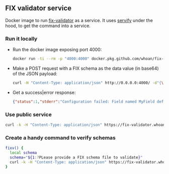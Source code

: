## FIX validator service

Docker image to run [fix-validator](https://github.com/whoan/fix-validator) as a service. It uses [servify](https://github.com/whoan/servify) under the hood, to get the command into a service.

### Run it locally

- Run the docker image exposing port 4000:

  ```bash
  docker run -ti --rm -p "4000:4000" docker.pkg.github.com/whoan/fix-validator-service/fix-validator-service:buster-slim
  ```

- Make a POST request with a FIX schema as the data value (in base64) of the JSON payload:

  ```bash
  curl -H "Content-Type: application/json" http://0.0.0.0:4000/ -d"{\"data\": \"$(base64 -w0 your_schema.xml)\"}"
  ```

- Get a success|error response:

  ```json
  {"status":1,"stderr":"Configuration failed: Field named MyField defined multiple times\n","stdout":""}
  ```

### Use public service

```bash
curl -k -H "Content-Type: application/json" https://fix-validator.whoan.me/ -d"{\"data\": \"$(base64 -w0 your_schema.xml)\"}"
```

### Create a handy command to verify schemas

```bash
fixv() {
  local schema
  schema="${1:?PLease provide a FIX schema file to validate}"
  curl -k -H "Content-Type: application/json" https://fix-validator.whoan.me/ -d"{\"data\": \"$(base64 -w0 "$schema")\"}"
}
```
